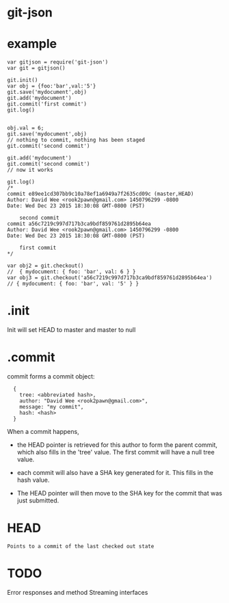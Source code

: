 git-json
========


example
=======

    var gitjson = require('git-json')
    var git = gitjson()

    git.init()
    var obj = {foo:'bar',val:'5'}
    git.save('mydocument',obj)
    git.add('mydocument')
    git.commit('first commit')
    git.log()


    obj.val = 6;
    git.save('mydocument',obj)
    // nothing to commit, nothing has been staged
    git.commit('second commit')

    git.add('mydocument')
    git.commit('second commit')
    // now it works

    git.log()
    /*
    commit e89ee1cd307bb9c10a78ef1a6949a7f2635cd09c (master,HEAD)
    Author: David Wee <rook2pawn@gmail.com> 1450796299 -0800
    Date: Wed Dec 23 2015 18:30:08 GMT-0800 (PST)

        second commit
    commit a56c7219c997d717b3ca9bdf859761d2895b64ea
    Author: David Wee <rook2pawn@gmail.com> 1450796299 -0800
    Date: Wed Dec 23 2015 18:30:08 GMT-0800 (PST)

        first commit
    */

    var obj2 = git.checkout()
    //  { mydocument: { foo: 'bar', val: 6 } }
    var obj3 = git.checkout('a56c7219c997d717b3ca9bdf859761d2895b64ea')
    // { mydocument: { foo: 'bar', val: '5' } }


.init
=====

Init will set HEAD to master and master to null


.commit
=======
  
commit forms a commit object:

      {
        tree: <abbreviated hash>,
        author: "David Wee <rook2pawn@gmail.com>",
        message: "my commit",
        hash: <hash>
      }
  
When a commit happens, 
  
* the HEAD pointer is retrieved for this author to form the parent commit, which
also fills in the 'tree' value. The first commit will have a null tree value. 

* each commit will also have a SHA key generated for it. This fills in the hash value.

* The HEAD pointer will then move to the SHA key for the commit that was just submitted.
        

HEAD
====
    
    Points to a commit of the last checked out state


TODO
====

Error responses and method
Streaming interfaces
